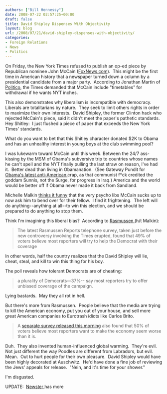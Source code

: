 ```yaml
---
authors: ["Bill Hennessy"]
date: 2008-07-22 02:57:25+00:00
draft: false
title: David Shipley Dispenses With Objectivity
layout: blog
url: /2008/07/21/david-shipley-dispenses-with-objectivity/
categories:
- Foreign Relations
- News
- Politics
---
```


On Friday, the New York Times refused to publish an op-ed piece by Republican nominee John McCain ([FoxNews.com](https://elections.foxnews.com/2008/07/21/mccain-campaign-says-new-york-times-blocked-op-ed-response-to-obama/)).  This might be the first time in American history that a newspaper turned down a column by a presidential candidate from a major party.  According to Jonathan Martin of [Politico](https://www.politico.com/blogs/jonathanmartin/0708/NYT_wanted_timetables_in_McCain_oped.html?showall), the Times demanded that McCain include "timetables" for withdrawal if he wants NYT inches. 

This also demonstrates why liberalism is incompatible with democracy.  Liberals are totalitarians by nature.  They seek to limit others rights in order to maximize their own interests.  David Shipley, the former Clinton hack who rejected McCain's piece, said it didn't meet the paper's pathetic standards. Hey Shitley:  I just flushed a piece of paper that exceeds the New York Times' standards.

What do you want to bet that this Shitley character donated $2K to Obama and has an unhealthy interest in young boys at the club swimming pool?

I was lukewarm toward McCain until this week. Between the 24/7 ass-kissing by the MSM of Obama's subversive trip to countries whose names he can't spell and the NYT finally pulling the last straw on reason, I've had it.  Better dead than living in Obamanation.  (See Gateway Pundit for[ Obama's latest anti-American ](https://gatewaypundit.blogspot.com/2008/07/pathetic-obama-says-he-would-still.html)crap, as that communist f*ck credited the goddam Sunnis, not the Surge, for progress in Iraq.) America and the world would be better off if Obama never made it back from Sandland.

Michelle Malkin [thinks it funny](https://michellemalkin.com/2008/07/21/maverick-discovers-that-msm-libs-are-not-his-friends/) that the very psycho libs McCain sucks up to now ask him to bend over for their fellow.  I find it frightening.  The left will do anything--anything at all--to win this election, and we should be prepared to do anything to stop them.

Think I'm imagining this liberal bias?  According to [Rasmussen ](https://www.rasmussenreports.com/public_content/politics/election_20082/2008_presidential_election/belief_growing_that_reporters_are_trying_to_help_obama_win)(h/t Malkin):


> The latest Rasmussen Reports telephone survey, taken just before the new controversy involving the Times erupted, found that 49% of voters believe most reporters will try to help the Democrat with their coverage


In other words, half the country realizes that the David Shipley will lie, cheat, steal, and kill to win this thing for his boy.

The poll reveals how tolerant Democrats are of cheating:


> a plurality of Democrats—37%-- say most reporters try to offer unbiased coverage of the campaign.


Lying bastards.  May they all rot in hell.

But there's more from Rasmussen.  People believe that the media are trying to kill the American economy, put you out of your house, and sell more great American companies to Eurotrash idiots like Carlos Brito. 


> A [separate survey released this morning](https://hennessysview.com/public_content/business/general_business/50_say_media_makes_economy_look_worse_than_it_really_is) also found that 50% of voters believe most reporters want to make the economy seem worse than it is.


Duh.  They also invented human-influenced global warming.  They're evil.  Not just different the way Poodles are different from Labradors, but evil.  Mean.  Out to hurt people for their own pleasure.  David Shipley would have been highly decorated at Auschwitz.  He'd have done a fine job of reviewing the Jews' appeals for release.  "Nein, and it's time for your shower."

I'm disgusted.

UPDATE:  [Newster ](https://www.mediabistro.com/tvnewser/politics/cablers_cover_rejected_mccain_oped_89774.asp)has more
